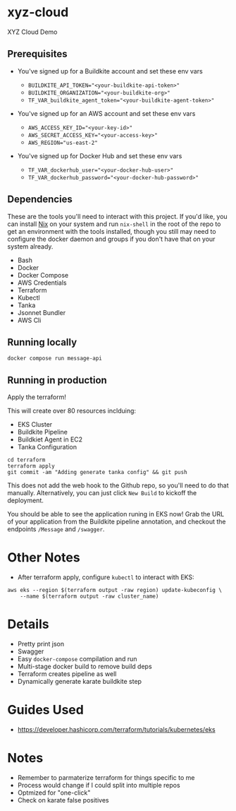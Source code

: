 # xyz-cloud
XYZ Cloud Demo

## Prerequisites
- You've signed up for a Buildkite account and set these env vars
  - `BUILDKITE_API_TOKEN="<your-buildkite-api-token>"`
  - `BUILDKITE_ORGANIZATION="<your-buildkite-org>"`
  - `TF_VAR_buildkite_agent_token="<your-buildkite-agent-token>"`


- You've signed up for an AWS account and set these env vars
  - `AWS_ACCESS_KEY_ID="<your-key-id>"`
  - `AWS_SECRET_ACCESS_KEY="<your-access-key>"`
  - `AWS_REGION="us-east-2"`

- You've signed up for Docker Hub and set these env vars
  - `TF_VAR_dockerhub_user="<your-docker-hub-user>"`
  - `TF_VAR_dockerhub_password="<your-docker-hub-password>"`

## Dependencies
These are the tools you'll need to interact with this project. If you'd like, you can install [Nix](https://nixos.org/download.html) on your system and run `nix-shell` in the root of the repo to get an environment with the tools installed, though you still may need to configure the docker daemon and groups if you don't have that on your system already.

- Bash
- Docker
- Docker Compose
- AWS Credentials
- Terraform
- Kubectl
- Tanka
- Jsonnet Bundler
- AWS Cli

## Running locally

```
docker compose run message-api
```

## Running in production

Apply the terraform!

This will create over 80 resources inclduing:
- EKS Cluster
- Buildkite Pipeline
- Buildkiet Agent in EC2
- Tanka Configuration

```
cd terraform
terraform apply
git commit -am "Adding generate tanka config" && git push
```

This does not add the web hook to the Github repo, so you'll need to do that manually. Alternatively, you can just click `New Build` to kickoff the deployment.

You should be able to see the application runing in EKS now! Grab the URL of your application from the Buildkite pipeline annotation, and checkout the endpoints `/Message` and `/swagger`.

# Other Notes
- After terraform apply, configure `kubectl` to interact with EKS:
```
aws eks --region $(terraform output -raw region) update-kubeconfig \
    --name $(terraform output -raw cluster_name)
```

# Details
- Pretty print json
- Swagger
- Easy `docker-compose` compilation and run
- Multi-stage docker build to remove build deps
- Terraform creates pipeline as well
- Dynamically generate karate buildkite step

# Guides Used
- https://developer.hashicorp.com/terraform/tutorials/kubernetes/eks

# Notes
- Remember to parmaterize terraform for things specific to me
- Process would change if I could split into multiple repos
- Optmized for "one-click"
- Check on karate false positives
